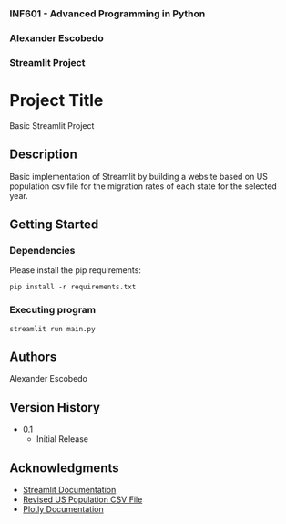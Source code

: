 ### INF601 - Advanced Programming in Python
### Alexander Escobedo 
### Streamlit Project
 
 
# Project Title
 
Basic Streamlit Project 
## Description
 
Basic implementation of Streamlit by building a website based on US population csv file for the migration rates of each state for the selected year.  
 
## Getting Started
 
### Dependencies
Please install the pip requirements:

```
pip install -r requirements.txt
```
 
### Executing program

```
streamlit run main.py
```
 
## Authors
 
  Alexander Escobedo 

## Version History

* 0.1
    * Initial Release
 
## Acknowledgments

* [Streamlit Documentation](https://blog.streamlit.io/crafting-a-dashboard-app-in-python-using-streamlit/)
* [Revised US Population CSV File ](https://github.com/dataprofessor/population-dashboard/blob/master/data/us-population-2010-2019-reshaped.csv)
* [Plotly Documentation](https://plotly.com/python/choropleth-maps/)

